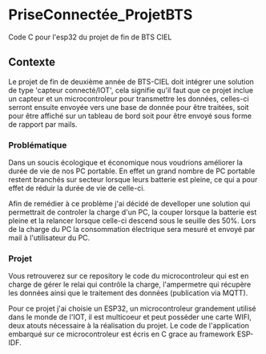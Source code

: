 # PriseConnectée_ProjetBTS
Code C pour l'esp32 du projet de fin de BTS CIEL

## Contexte 
Le projet de fin de deuxième année de BTS-CIEL doit intégrer une solution de type 'capteur connecté/IOT', cela signifie qu'il faut que ce projet inclue un capteur et un microcontroleur pour transmettre les données, celles-ci serront ensuite envoyée vers une base de donnée pour être traitées, soit pour être affiché sur un tableau de bord soit pour être envoyé sous forme de rapport par mails.

### Problématique
Dans un soucis écologique et économique nous voudrions améliorer la durée de vie de nos PC portable. En effet un grand nombre de PC portable restent branchés sur secteur lorsque leurs batterie est pleine, ce qui a pour effet de réduir la durée de vie de celle-ci. 

Afin de remédier à ce problème j'ai décidé de develloper une solution qui permettrait de controler la charge d'un PC, la couper lorsque la batterie est pleine et la relancer lorsque celle-ci descend sous le seuille des 50%. Lors de la charge du PC la consommation électrique sera mesuré et envoyé par mail à l'utilisateur du PC.

### Projet 
Vous retrouverez sur ce repository le code du microcontroleur qui est en charge de gérer le relai qui contrôle la charge, l'ampermetre qui récupère les données ainsi que le traitement des données (publication via MQTT).

Pour ce projet j'ai choisie un ESP32, un microcontroleur grandement utilisé dans le monde de l'IOT, il est multicoeur et peut posséder une carte WIFI, deux atouts nécessaire à la réalisation du projet. Le code de l'application embarqué sur ce microcontroleur est écris en C grace au framework ESP-IDF.
